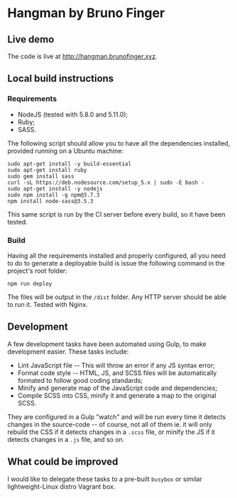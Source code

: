 # Hangman by Bruno Finger

## Live demo

The code is live at http://hangman.brunofinger.xyz.

## Local build instructions
### Requirements

* NodeJS (tested with 5.8.0 and 5.11.0);
* Ruby;
* SASS.

The following script should allow you to have all the dependencies installed, provided running on a Ubuntu machine: 

```shell
sudo apt-get install -y build-essential
sudo apt-get install ruby
sudo gem install sass
curl -sL https://deb.nodesource.com/setup_5.x | sudo -E bash -
sudo apt-get install -y nodejs
sudo npm install -g npm@3.7.3
npm install node-sass@3.5.3
```

This same script is run by the CI server before every build, so it have been tested.

### Build

Having all the requirements installed and properly configured, all you need to do to generate a deployable build is issue the following command in the project's root folder:

```shell
npm run deploy
```

The files will be output in the `/dist` folder. Any HTTP server should be able to run it. Tested with Nginx.

## Development

A few development tasks have been automated using Gulp, to make development easier. These tasks include:

* Lint JavaScript file -- This will throw an error if any JS syntax error;
* Format code style -- HTML, JS, and SCSS files will be automatically formated to follow good coding standards;
* Minify and generate map of the JavaScript code and dependencies;
* Compile SCSS into CSS, minify it and generate a map to the original SCSS.

They are configured in a Gulp "watch" and will be run every time it detects changes in the source-code -- of course, not all of them ie. it will only rebuild the CSS if it detects changes in a `.scss` file, or minify the JS if it detects changes in a `.js` file, and so on.

## What could be improved

I would like to delegate these tasks to a pre-built `busybox` or similar lightweight-Linux distro Vagrant box.

